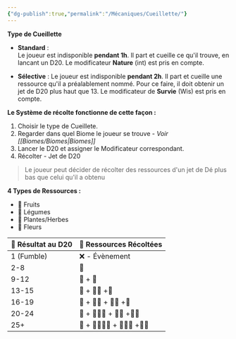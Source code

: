 ```yaml
---
{"dg-publish":true,"permalink":"/Mécaniques/Cueillette/"}
---
```



**Type de Cueillette**

- **Standard** :  
Le joueur est indisponible **pendant 1h**. Il part et cueille ce qu'il trouve, en lancant un D20. Le modificateur **Nature** (int) est pris en compte.

- **Sélective** : 
Le joueur est indisponible **pendant 2h**. Il part et cueille une ressource qu'il a préalablement nommé. Pour ce faire, il doit obtenir un jet de D20 plus haut que 13. Le modificateur de **Survie** (Wis) est pris en compte.

**Le Système de récolte fonctionne de cette façon  :**

1. Choisir le type de Cueillete.
2. Regarder dans quel Biome le joueur se trouve - *Voir [[Biomes/Biomes\|Biomes]]*
3. Lancer le D20 et assigner le Modificateur correspondant.
4. Récolter - Jet de D20

> Le joueur peut décider de récolter des ressources d'un jet de Dé plus bas que celui qu'il a obtenu

**4 Types de Ressources :** 

- 🍓 Fruits
- 🥕 Légumes
- 🍃 Plantes/Herbes
- 🌸 Fleurs

| 🎲 Résultat au D20 | 🏹 Ressources Récoltées      |
| ------------------ | ---------------------------- |
| 1 (Fumble)         | ❌ - Évènement                |
| 2-8                | 🍃                           |
| 9-12               | 🍃 + 🍓                      |
| 13-15              | 🍃 + 🍓🍓 +🥕                |
| 16-19              | 🌸 + 🍃🍃 + 🍓🍓 +🥕         |
| 20-24              | 🌸 + 🍃🍃🍃 + 🍓🍓 +🥕🥕     |
| 25+                | 🌸 + 🍃🍃🍃🍃 + 🍓🍓🍓 +🥕🥕 |
